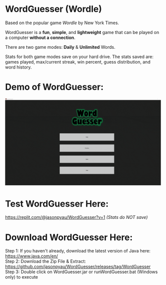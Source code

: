 # **WordGuesser (Wordle)**

Based on the popular game *Wordle* by New York Times.

WordGuesser is a **fun**, **simple**, and **lightweight** game that can be played on a computer **without a connection**.

There are two game modes: **Daily** & **Unlimited** Words. 

Stats for both game modes save on your hard drive.
The stats saved are: games played, max/current streak, win percent, guess distribution, and word history.


# **Demo of WordGuesser:**

![jasonpyau](https://github.com/jasonpyau/WordGuesser/blob/19f67d7f9b1d29376ca2d35cf721664dc0ec1f7d/WordGuesser_DEMO.gif)

# **Test WordGuesser Here:**
https://replit.com/@jasonpyau/WordGuesser?v=1 *(Stats do NOT save)* 

# **Download WordGuesser Here:**
Step 1: If you haven't already, download the latest version of Java here: https://www.java.com/en/ <br/>
Step 2: Download the Zip File & Extract: https://github.com/jasonpyau/WordGuesser/releases/tag/WordGuesser <br/>
Step 3: Double click on WordGuesser.jar or runWordGuesser.bat (Windows only) to execute 
